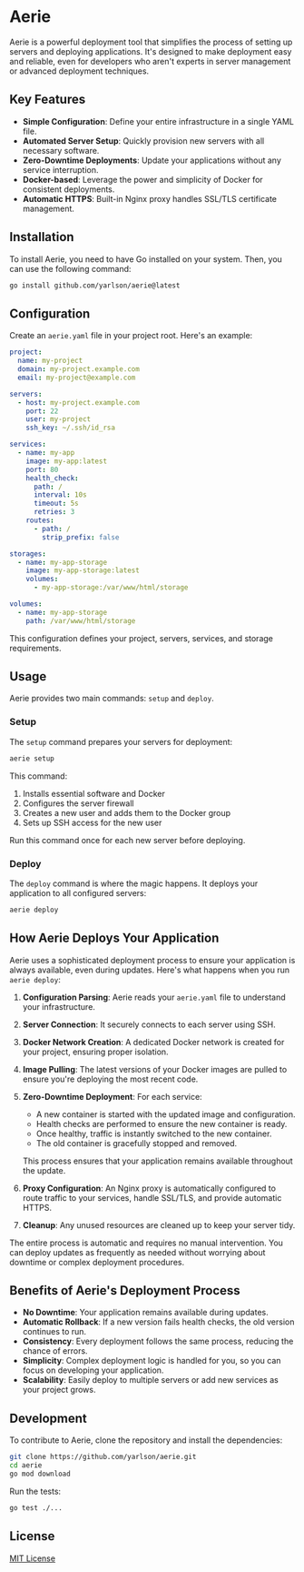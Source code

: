 # Aerie

Aerie is a powerful deployment tool that simplifies the process of setting up servers and deploying applications. It's designed to make deployment easy and reliable, even for developers who aren't experts in server management or advanced deployment techniques.

## Key Features

- **Simple Configuration**: Define your entire infrastructure in a single YAML file.
- **Automated Server Setup**: Quickly provision new servers with all necessary software.
- **Zero-Downtime Deployments**: Update your applications without any service interruption.
- **Docker-based**: Leverage the power and simplicity of Docker for consistent deployments.
- **Automatic HTTPS**: Built-in Nginx proxy handles SSL/TLS certificate management.

## Installation

To install Aerie, you need to have Go installed on your system. Then, you can use the following command:

```bash
go install github.com/yarlson/aerie@latest
```

## Configuration

Create an `aerie.yaml` file in your project root. Here's an example:

```yaml
project:
  name: my-project
  domain: my-project.example.com
  email: my-project@example.com

servers:
  - host: my-project.example.com
    port: 22
    user: my-project
    ssh_key: ~/.ssh/id_rsa

services:
  - name: my-app
    image: my-app:latest
    port: 80
    health_check:
      path: /
      interval: 10s
      timeout: 5s
      retries: 3
    routes:
      - path: /
        strip_prefix: false

storages:
  - name: my-app-storage
    image: my-app-storage:latest
    volumes:
      - my-app-storage:/var/www/html/storage

volumes:
  - name: my-app-storage
    path: /var/www/html/storage
```

This configuration defines your project, servers, services, and storage requirements.

## Usage

Aerie provides two main commands: `setup` and `deploy`.

### Setup

The `setup` command prepares your servers for deployment:

```bash
aerie setup
```

This command:
1. Installs essential software and Docker
2. Configures the server firewall
3. Creates a new user and adds them to the Docker group
4. Sets up SSH access for the new user

Run this command once for each new server before deploying.

### Deploy

The `deploy` command is where the magic happens. It deploys your application to all configured servers:

```bash
aerie deploy
```

## How Aerie Deploys Your Application

Aerie uses a sophisticated deployment process to ensure your application is always available, even during updates. Here's what happens when you run `aerie deploy`:

1. **Configuration Parsing**: Aerie reads your `aerie.yaml` file to understand your infrastructure.

2. **Server Connection**: It securely connects to each server using SSH.

3. **Docker Network Creation**: A dedicated Docker network is created for your project, ensuring proper isolation.

4. **Image Pulling**: The latest versions of your Docker images are pulled to ensure you're deploying the most recent code.

5. **Zero-Downtime Deployment**: For each service:
    - A new container is started with the updated image and configuration.
    - Health checks are performed to ensure the new container is ready.
    - Once healthy, traffic is instantly switched to the new container.
    - The old container is gracefully stopped and removed.

   This process ensures that your application remains available throughout the update.

6. **Proxy Configuration**: An Nginx proxy is automatically configured to route traffic to your services, handle SSL/TLS, and provide automatic HTTPS.

7. **Cleanup**: Any unused resources are cleaned up to keep your server tidy.

The entire process is automatic and requires no manual intervention. You can deploy updates as frequently as needed without worrying about downtime or complex deployment procedures.

## Benefits of Aerie's Deployment Process

- **No Downtime**: Your application remains available during updates.
- **Automatic Rollback**: If a new version fails health checks, the old version continues to run.
- **Consistency**: Every deployment follows the same process, reducing the chance of errors.
- **Simplicity**: Complex deployment logic is handled for you, so you can focus on developing your application.
- **Scalability**: Easily deploy to multiple servers or add new services as your project grows.

## Development

To contribute to Aerie, clone the repository and install the dependencies:

```bash
git clone https://github.com/yarlson/aerie.git
cd aerie
go mod download
```

Run the tests:

```bash
go test ./...
```

## License

[MIT License](LICENSE)

